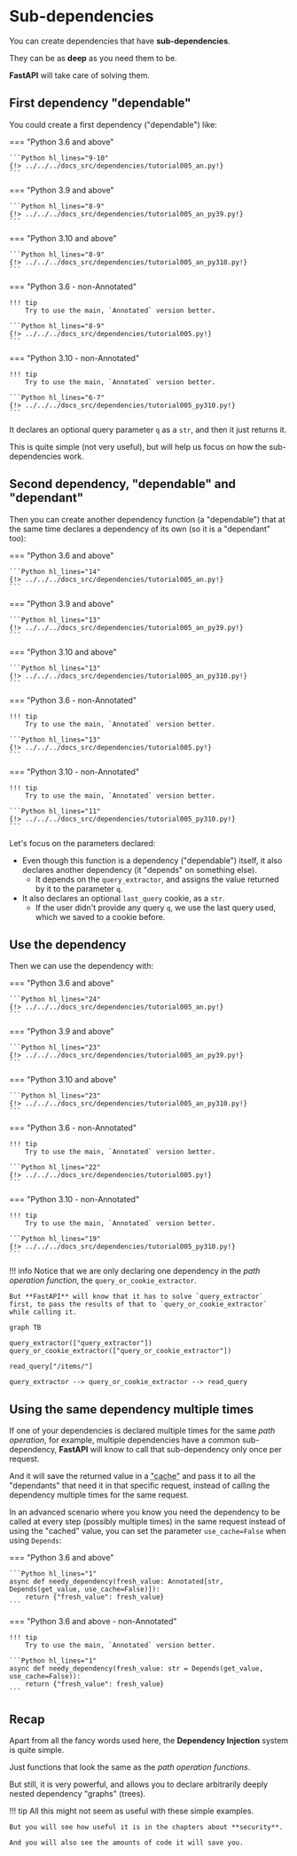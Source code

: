 # Sub-dependencies

You can create dependencies that have **sub-dependencies**.

They can be as **deep** as you need them to be.

**FastAPI** will take care of solving them.

## First dependency "dependable"

You could create a first dependency ("dependable") like:

=== "Python 3.6 and above"

    ```Python hl_lines="9-10"
    {!> ../../../docs_src/dependencies/tutorial005_an.py!}
    ```

=== "Python 3.9 and above"

    ```Python hl_lines="8-9"
    {!> ../../../docs_src/dependencies/tutorial005_an_py39.py!}
    ```

=== "Python 3.10 and above"

    ```Python hl_lines="8-9"
    {!> ../../../docs_src/dependencies/tutorial005_an_py310.py!}
    ```

=== "Python 3.6 - non-Annotated"

    !!! tip
        Try to use the main, `Annotated` version better.

    ```Python hl_lines="8-9"
    {!> ../../../docs_src/dependencies/tutorial005.py!}
    ```

=== "Python 3.10 - non-Annotated"

    !!! tip
        Try to use the main, `Annotated` version better.

    ```Python hl_lines="6-7"
    {!> ../../../docs_src/dependencies/tutorial005_py310.py!}
    ```

It declares an optional query parameter `q` as a `str`, and then it just returns it.

This is quite simple (not very useful), but will help us focus on how the sub-dependencies work.

## Second dependency, "dependable" and "dependant"

Then you can create another dependency function (a "dependable") that at the same time declares a dependency of its own (so it is a "dependant" too):

=== "Python 3.6 and above"

    ```Python hl_lines="14"
    {!> ../../../docs_src/dependencies/tutorial005_an.py!}
    ```

=== "Python 3.9 and above"

    ```Python hl_lines="13"
    {!> ../../../docs_src/dependencies/tutorial005_an_py39.py!}
    ```

=== "Python 3.10 and above"

    ```Python hl_lines="13"
    {!> ../../../docs_src/dependencies/tutorial005_an_py310.py!}
    ```

=== "Python 3.6 - non-Annotated"

    !!! tip
        Try to use the main, `Annotated` version better.

    ```Python hl_lines="13"
    {!> ../../../docs_src/dependencies/tutorial005.py!}
    ```

=== "Python 3.10 - non-Annotated"

    !!! tip
        Try to use the main, `Annotated` version better.

    ```Python hl_lines="11"
    {!> ../../../docs_src/dependencies/tutorial005_py310.py!}
    ```

Let's focus on the parameters declared:

* Even though this function is a dependency ("dependable") itself, it also declares another dependency (it "depends" on something else).
    * It depends on the `query_extractor`, and assigns the value returned by it to the parameter `q`.
* It also declares an optional `last_query` cookie, as a `str`.
    * If the user didn't provide any query `q`, we use the last query used, which we saved to a cookie before.

## Use the dependency

Then we can use the dependency with:

=== "Python 3.6 and above"

    ```Python hl_lines="24"
    {!> ../../../docs_src/dependencies/tutorial005_an.py!}
    ```

=== "Python 3.9 and above"

    ```Python hl_lines="23"
    {!> ../../../docs_src/dependencies/tutorial005_an_py39.py!}
    ```

=== "Python 3.10 and above"

    ```Python hl_lines="23"
    {!> ../../../docs_src/dependencies/tutorial005_an_py310.py!}
    ```

=== "Python 3.6 - non-Annotated"

    !!! tip
        Try to use the main, `Annotated` version better.

    ```Python hl_lines="22"
    {!> ../../../docs_src/dependencies/tutorial005.py!}
    ```

=== "Python 3.10 - non-Annotated"

    !!! tip
        Try to use the main, `Annotated` version better.

    ```Python hl_lines="19"
    {!> ../../../docs_src/dependencies/tutorial005_py310.py!}
    ```

!!! info
    Notice that we are only declaring one dependency in the *path operation function*, the `query_or_cookie_extractor`.

    But **FastAPI** will know that it has to solve `query_extractor` first, to pass the results of that to `query_or_cookie_extractor` while calling it.

```mermaid
graph TB

query_extractor(["query_extractor"])
query_or_cookie_extractor(["query_or_cookie_extractor"])

read_query["/items/"]

query_extractor --> query_or_cookie_extractor --> read_query
```

## Using the same dependency multiple times

If one of your dependencies is declared multiple times for the same *path operation*, for example, multiple dependencies have a common sub-dependency, **FastAPI** will know to call that sub-dependency only once per request.

And it will save the returned value in a <abbr title="A utility/system to store computed/generated values, to re-use them instead of computing them again.">"cache"</abbr> and pass it to all the "dependants" that need it in that specific request, instead of calling the dependency multiple times for the same request.

In an advanced scenario where you know you need the dependency to be called at every step (possibly multiple times) in the same request instead of using the "cached" value, you can set the parameter `use_cache=False` when using `Depends`:

=== "Python 3.6 and above"

    ```Python hl_lines="1"
    async def needy_dependency(fresh_value: Annotated[str, Depends(get_value, use_cache=False)]):
        return {"fresh_value": fresh_value}
    ```

=== "Python 3.6 and above - non-Annotated"

    !!! tip
        Try to use the main, `Annotated` version better.

    ```Python hl_lines="1"
    async def needy_dependency(fresh_value: str = Depends(get_value, use_cache=False)):
        return {"fresh_value": fresh_value}
    ```

## Recap

Apart from all the fancy words used here, the **Dependency Injection** system is quite simple.

Just functions that look the same as the *path operation functions*.

But still, it is very powerful, and allows you to declare arbitrarily deeply nested dependency "graphs" (trees).

!!! tip
    All this might not seem as useful with these simple examples.

    But you will see how useful it is in the chapters about **security**.

    And you will also see the amounts of code it will save you.
